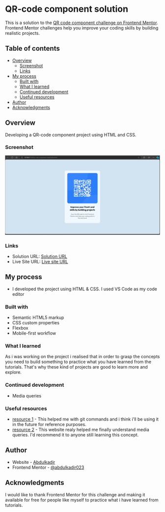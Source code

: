 # QR-code component solution

This is a solution to the [QR code component challenge on Frontend Mentor](https://www.frontendmentor.io/challenges/qr-code-component-iux_sIO_H). Frontend Mentor challenges help you improve your coding skills by building realistic projects. 

## Table of contents

- [Overview](#overview)
  - [Screenshot](#screenshot)
  - [Links](#links)
- [My process](#my-process)
  - [Built with](#built-with)
  - [What I learned](#what-i-learned)
  - [Continued development](#continued-development)
  - [Useful resources](#useful-resources)
- [Author](#author)
- [Acknowledgments](#acknowledgments)


## Overview

Developing a QR-code component project using HTML and CSS.

### Screenshot

![](./images/Screenshot.png)


### Links

- Solution URL: [Solution URL](https://github.com/abdulkadir023/Qr-Code-Component)
- Live Site URL: [Live site URL](https://your-live-site-url.com)

## My process

- I developed the project using HTML & CSS. I used VS Code as my code editor


### Built with

- Semantic HTML5 markup
- CSS custom properties
- Flexbox
- Mobile-first workflow


### What I learned

As i was working on the project i realised that in order to grasp the concepts you need to build something to practice what you have learned from the tutorials. That's why these kind of projects are good to learn more and explore.


### Continued development

- Media queries 


### Useful resources

- [resource 1](https://betterstack.com/community/questions/) - This helped me with git commands and i think i'll be using it in the future for reference purposes.
- [resource 2](https://www.w3schools.com/) - This website realy helped me finally understand media queries. I'd recommend it to anyone still learning this concept.


## Author

- Website - [Abdulkadir](https://github.com/abdulkadir023/)
- Frontend Mentor - [@abdulkadir023](https://www.frontendmentor.io/profile/@abdulkadir023)


## Acknowledgments

I would like to thank Frontend Mentor for this challenge and making it available for free for people like myself to practice what i have learned from tutorials.

